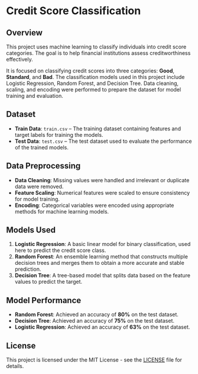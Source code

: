 # Credit Score Classification

## Overview
This project uses machine learning to classify individuals into credit score categories. The goal is to help financial institutions assess creditworthiness effectively.

It is focused on classifying credit scores into three categories: **Good**, **Standard**, and **Bad**. The classification models used in this project include Logistic Regression, Random Forest, and Decision Tree. Data cleaning, scaling, and encoding were performed to prepare the dataset for model training and evaluation.

## Dataset

- **Train Data**: `train.csv` – The training dataset containing features and target labels for training the models.
- **Test Data**: `test.csv` – The test dataset used to evaluate the performance of the trained models.

## Data Preprocessing

- **Data Cleaning**: Missing values were handled and irrelevant or duplicate data were removed.
- **Feature Scaling**: Numerical features were scaled to ensure consistency for model training.
- **Encoding**: Categorical variables were encoded using appropriate methods for machine learning models.

## Models Used

1. **Logistic Regression**: A basic linear model for binary classification, used here to predict the credit score class.
2. **Random Forest**: An ensemble learning method that constructs multiple decision trees and merges them to obtain a more accurate and stable prediction.
3. **Decision Tree**: A tree-based model that splits data based on the feature values to predict the target.

## Model Performance

- **Random Forest**: Achieved an accuracy of **80%** on the test dataset.
- **Decision Tree**: Achieved an accuracy of **75%** on the test dataset.
- **Logistic Regression**: Achieved an accuracy of **63%** on the test dataset.

## License

This project is licensed under the MIT License - see the [LICENSE](LICENSE) file for details.

